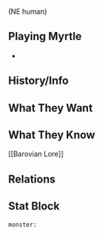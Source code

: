 (NE human)

## Playing Myrtle
- 

## History/Info

## What They Want

## What They Know
[[Barovian Lore]]

## Relations

## Stat Block

```statblock
monster:
```

```dataviewjs
```
